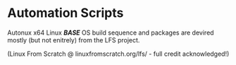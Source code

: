 # Automation Scripts

Autonux x64 Linux _**BASE**_ OS build sequence and packages are devired mostly (but not enitrely) from the LFS project.

(Linux From Scratch @ linuxfromscratch.org/lfs/ - full credit acknowledged!)
